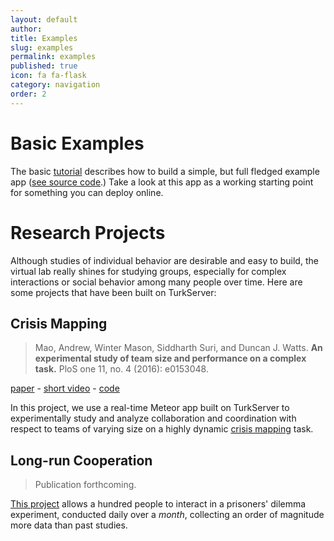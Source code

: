 ```yaml
---
layout: default
author: 
title: Examples
slug: examples
permalink: examples
published: true
icon: fa fa-flask
category: navigation
order: 2
---
```


# Basic Examples

The basic [tutorial](tutorial) describes how to build a simple, but full 
fledged example app ([see source code](https://github.com/VirtualLab/tutorial).)
Take a look at this app as a working starting point for something you can 
deploy online.

# Research Projects

Although studies of individual behavior are desirable and easy to build, the 
virtual lab really shines for studying groups, especially for complex 
interactions or social behavior among many people over time. Here are some 
projects that have been built on TurkServer: 
    
## Crisis Mapping 

> Mao, Andrew, Winter Mason, Siddharth Suri, and Duncan J. Watts. **An experimental study of team size and performance on a complex task.** PloS one 11, no. 4 (2016): e0153048. 

[paper][1] - [short video][2] - [code][3]

[1]: http://journals.plos.org/plosone/article?id=10.1371/journal.pone.0153048 
[2]: https://www.youtube.com/watch?v=cJbGNpmE7f0
[3]: https://github.com/VirtualLab/CrowdMapper 

In this project, we use a real-time Meteor app built on TurkServer to 
experimentally study and analyze collaboration and coordination with 
respect to teams of varying size on a highly dynamic [crisis mapping][4] task.

[4]: https://irevolutions.org/2012/12/08/digital-response-typhoon-pablo/
 
## Long-run Cooperation
 
> Publication forthcoming. 

[This project][5] allows a hundred people to interact in a prisoners' dilemma 
experiment, conducted daily over a *month*, collecting an order of magnitude
 more data than past studies.
  
[5]: https://github.com/VirtualLab/long-run-cooperation   
